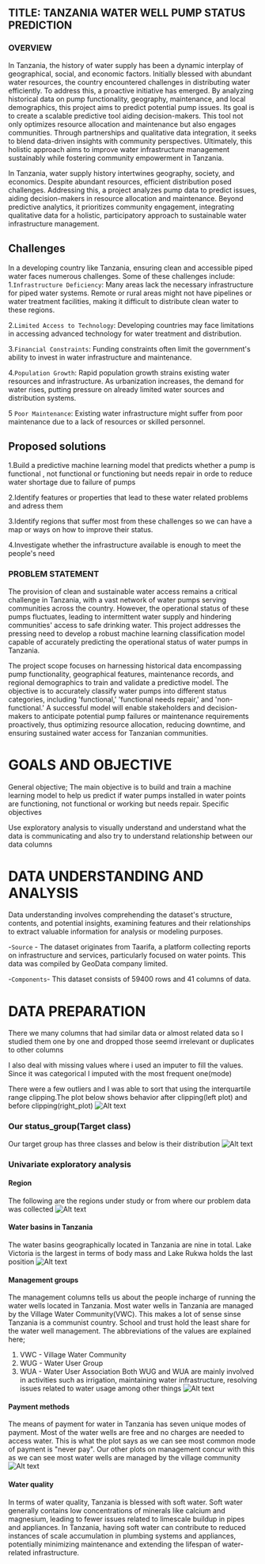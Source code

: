 ## TITLE: TANZANIA WATER WELL PUMP STATUS PREDICTION
### OVERVIEW
In Tanzania, the history of water supply has been a dynamic interplay of geographical, social, and economic factors. Initially blessed with abundant water resources, the country encountered challenges in distributing water efficiently. To address this, a proactive initiative has emerged. By analyzing historical data on pump functionality, geography, maintenance, and local demographics, this project aims to predict potential pump issues. Its goal is to create a scalable predictive tool aiding decision-makers. This tool not only optimizes resource allocation and maintenance but also engages communities. Through partnerships and qualitative data integration, it seeks to blend data-driven insights with community perspectives. Ultimately, this holistic approach aims to improve water infrastructure management sustainably while fostering community empowerment in Tanzania.

In Tanzania, water supply history intertwines geography, society, and economics. Despite abundant resources, efficient distribution posed challenges. Addressing this, a project analyzes pump data to predict issues, aiding decision-makers in resource allocation and maintenance. Beyond predictive analytics, it prioritizes community engagement, integrating qualitative data for a holistic, participatory approach to sustainable water infrastructure management.
## Challenges
In a developing country like Tanzania, ensuring clean and accessible piped water faces numerous challenges. Some of these challenges include:
1.`Infrastructure Deficiency`: Many areas lack the necessary infrastructure for piped water systems. Remote or rural areas might not have pipelines or water treatment facilities, making it difficult to distribute clean water to these regions.


2.`Limited Access to Technology`: Developing countries may face limitations in accessing advanced technology for water treatment and distribution.


3.`Financial Constraints`: Funding constraints often limit the government's ability to invest in water infrastructure and maintenance.


4.`Population Growth`: Rapid population growth strains existing water resources and infrastructure. As urbanization increases, the demand for water rises, putting pressure on already limited water sources and distribution systems.


5 `Poor Maintenance`: Existing water infrastructure might suffer from poor maintenance due to a lack of resources or skilled personnel.
## Proposed solutions
1.Build a predictive machine learning model that predicts whether a pump is functional , not functional or functioning but needs repair in orde to reduce water shortage due to failure of pumps


2.Identify features or properties that lead to these water related problems and adress them


3.Identify regions that suffer most from these challenges so we can have a map or ways on how to improve their status.


4.Investigate whether the infrastructure available is enough to meet the people's need 
### PROBLEM STATEMENT
The provision of clean and sustainable water access remains a critical challenge in Tanzania, with a vast network of water pumps serving communities across the country. However, the operational status of these pumps fluctuates, leading to intermittent water supply and hindering communities' access to safe drinking water. This project addresses the pressing need to develop a robust machine learning classification model capable of accurately predicting the operational status of water pumps in Tanzania.

The project scope focuses on harnessing historical data encompassing pump functionality, geographical features, maintenance records, and regional demographics to train and validate a predictive model. The objective is to accurately classify water pumps into different status categories, including 'functional,' 'functional needs repair,' and 'non-functional.' A successful model will enable stakeholders and decision-makers to anticipate potential pump failures or maintenance requirements proactively, thus optimizing resource allocation, reducing downtime, and ensuring sustained water access for Tanzanian communities.
# GOALS AND OBJECTIVE
General objective;
The main objective is to build and train a machine learning model to help us predict if water pumps installed in water points are functioning, not functional or working but needs repair.
Specific objectives

Use exploratory analysis to visually understand and understand what the data is communicating and also try to understand relationship between our data columns
# DATA UNDERSTANDING AND ANALYSIS
Data understanding involves comprehending the dataset's structure, contents, and potential insights, examining features and their relationships to extract valuable information for analysis or modeling purposes.

-`Source` - The dataset originates from Taarifa, a platform collecting reports on infrastructure and services, particularly focused on water points. This data was compiled by GeoData company limited.

-`Components`- This dataset consists of 59400 rows and 41 columns of data.
# DATA PREPARATION
There we many columns that had similar data or almost related data so I studied them one by one and dropped those seemd irrelevant or duplicates to other columns

I also deal with missing values where i used an imputer to fill the values. Since it was categorical I imputed with the most frequent one(mode)

There were a few outliers and I was able to sort that using the interquartile range clipping.The plot below shows behavior after clipping(left plot) and before clipping(right_plot)
![Alt text](image.png)
### Our status_group(Target class)
Our target group has three classes and below is their distribution
![Alt text](image-1.png)
### Univariate exploratory analysis
#### Region
The following are the regions under study or from where our problem data was collected
![Alt text](image-2.png)
#### Water basins in Tanzania
The water basins geographically located in Tanzania are nine in total. Lake Victoria is the largest in terms of body mass and Lake Rukwa holds the last position
![Alt text](image-3.png)
#### Management groups
The management columns tells us about the people incharge of running the water wells located in Tanzania. Most water wells in Tanzania are managed by the Village Water Community(VWC). This makes a lot of sense sinse Tanzania is a communist country. School and trust hold the least share for the water well management.
The abbreviations of the values are explained here;
  1. VWC - Village Water Community 
  2. WUG - Water User Group
  3. WUA - Water User Association
Both WUG and WUA are mainly involved in activities such as irrigation, maintaining water infrastructure, resolving issues related to water usage among other things
![Alt text](image-4.png)
#### Payment methods
The means of payment for water in Tanzania has seven unique modes of payment. Most of the water wells are free and no charges are needed to access water. This is what the plot says as we can see most common mode of payment is "never pay". Our other plots on management concur with this as we can see most water wells are managed by the village community
![Alt text](image-5.png)
#### Water quality
In terms of water quality, Tanzania is blessed with soft water. Soft water generally contains low concentrations of minerals like calcium and magnesium, leading to fewer issues related to limescale buildup in pipes and appliances. In Tanzania, having soft water can contribute to reduced instances of scale accumulation in plumbing systems and appliances, potentially minimizing maintenance and extending the lifespan of water-related infrastructure. 


